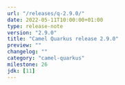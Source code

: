 ```yaml
---
url: "/releases/q-2.9.0/"
date: 2022-05-11T10:00:00+01:00
type: release-note
version: "2.9.0"
title: "Camel Quarkus release 2.9.0"
preview: ""
changelog: ""
category: "camel-quarkus"
milestone: 26
jdk: [11]
---
```

